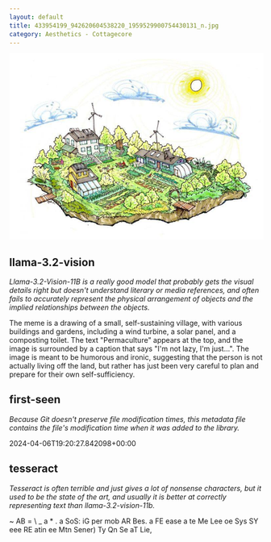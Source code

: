 ```yaml
---
layout: default
title: 433954199_942620604538220_1959529900754430131_n.jpg
category: Aesthetics - Cottagecore
---
```


<div markdown="0"><a href="433954199_942620604538220_1959529900754430131_n.jpg"><img class="photo" src="433954199_942620604538220_1959529900754430131_n.jpg" /></a>

<h2>llama-3.2-vision</h2>
<p><i>Llama-3.2-Vision-11B is a really good model that probably gets the visual details right but doesn't understand literary or media references, and often fails to accurately represent the physical arrangement of objects and the implied relationships between the objects.</i></p>
<p>The meme is a drawing of a small, self-sustaining village, with various buildings and gardens, including a wind turbine, a solar panel, and a composting toilet. The text &quot;Permaculture&quot; appears at the top, and the image is surrounded by a caption that says &quot;I&#x27;m not lazy, I&#x27;m just...&quot;. The image is meant to be humorous and ironic, suggesting that the person is not actually living off the land, but rather has just been very careful to plan and prepare for their own self-sufficiency.</p>

<h2>first-seen</h2>
<p><i>Because Git doesn't preserve file modification times, this metadata file contains the file's modification time when it was added to the library.</i></p>
<p>2024-04-06T19:20:27.842098+00:00</p>

<h2>tesseract</h2>
<p><i>Tesseract is often terrible and just gives a lot of nonsense characters, but it used to be the state of the art, and usually it is better at correctly representing text than llama-3.2-vision-11b.</i></p>
<p>~ AB = \ _ a * . a SoS: iG per mob AR Bes. a FE ease a te Me Lee oe Sys SY eee RE atin ee Mtn Sener) Ty Qn Se aT Lie,</p>

</div>


